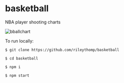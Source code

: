 # basketball

NBA player shooting charts

![bballchart](https://user-images.githubusercontent.com/35535783/65168950-9a54e700-da13-11e9-83ac-e4d356fdcd3b.PNG)

To run locally:

```$ git clone https://github.com/rileythomp/basketball```

```$ cd basketball```

```$ npm i```

```$ npm start```
